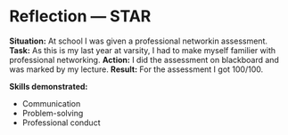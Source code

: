 # Reflection — STAR

**Situation:** At school I was given a professional networkin assessment. 
**Task:** As this is my last year at varsity, I had to make myself familier with professional networking.
**Action:** I did the assessment on blackboard and was marked by my lecture.
**Result:** For the assessment I got 100/100.

**Skills demonstrated:**  
- Communication  
- Problem-solving
- Professional conduct  
